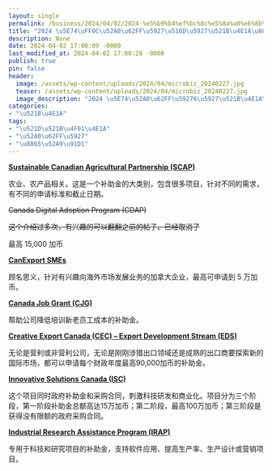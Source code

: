 ```yaml
---
layout: single
permalink: /business/2024/04/02/2024-%e5%b9%b4%ef%bc%8c%e5%8a%a0%e6%8b%bf%e5%a4%a7%e5%85%ad%e5%a4%a7%e5%88%9b%e4%b8%9a%e8%a1%a5%e5%8a%a9%e9%87%91/
title: "2024 \u5E74\uFF0C\u52A0\u62FF\u5927\u516D\u5927\u521B\u4E1A\u8865\u52A9\u91D1"
description: None
date: 2024-04-02 17:00:09 -0000
last_modified_at: 2024-04-02 17:00:28 -0000
publish: true
pin: false
header:
  image: /assets/wp-content/uploads/2024/04/microbiz_20240227.jpg
  teaser: /assets/wp-content/uploads/2024/04/microbiz_20240227.jpg
  image_description: "2024 \u5E74\u52A0\u62FF\u59276\u5927\u521B\u4E1A\u8865\u52A9\u91D1"
categories:
- "\u521B\u4E1A"
tags:
- "\u521D\u521B\u4F01\u4E1A"
- "\u52A0\u62FF\u5927"
- "\u8865\u52A9\u91D1"
---
```

**[Sustainable Canadian Agricultural Partnership (SCAP)](https://agriculture.canada.ca/en/department/initiatives/sustainable-canadian-agricultural-partnership)**

农业、农产品相关。这是一个补助金的大类别，包含很多项目，针对不同的需求，有不同的申请标准和截止日期。

~~Canada Digital Adoption Program (CDAP)~~

~~这个介绍过多次，有兴趣的可以翻翻之前的帖子。已经取消了~~

最高 15,000 加币

**[CanExport SMEs](https://www.mentorworks.ca/government-funding/business-expansion/canexport/)**

顾名思义，针对有兴趣向海外市场发展业务的加拿大企业，最高可申请到 5 万加币。

**[Canada Job Grant (CJG)](https://www.mentorworks.ca/government-funding/human-resources-and-training/canada-job-grant-cjg/)**

帮助公司降低培训新老员工成本的补助金。

**[Creative Export Canada (CEC) – Export Development Stream (EDS)](https://www.canada.ca/en/canadian-heritage/services/funding/creative-export-canada.html)**

无论是营利或非营利公司，无论是刚刚涉猎出口领域还是成熟的出口商要探索新的国际市场，都可以申请每个财政年度最高90,000加币的补助金。

**[Innovative Solutions Canada (ISC)](https://ised-isde.canada.ca/site/innovative-solutions-canada/en)**

这个项目同时政府补助金和采购合同，刺激科技研发和商业化。项目分为三个阶段，第一阶段补助金总额高达15万加币；第二阶段，最高100万加币；第三阶段是获得没有限额的政府采购合同。

**[Industrial Research Assistance Program (IRAP)](https://nrc.canada.ca/en/support-technology-innovation/about-nrc-industrial-research-assistance-program)**

专用于科技和研究项目的补助金，支持软件应用、提高生产率、生产设计或营销项目。
